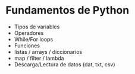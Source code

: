 # Fundamentos de Python

- Tipos de variables
- Operadores 
- While/For loops
- Funciones
- listas / arrays / diccionarios
- map / filter / lambda
- Descarga/Lectura de datos (dat, txt, csv)
